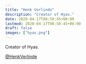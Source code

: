 ```yaml
---
title: "Henk Verlinde"
description: "Creator of Hyas."
date: 2020-04-17T08:50:45+00:00
lastmod: 2020-04-17T08:50:45+00:00
draft: false
images: ["hyas.png"]
---
```


Creator of Hyas.

[@HenkVerlinde](https://twitter.com/henkverlinde)
